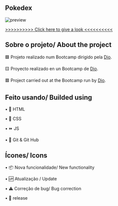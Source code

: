 ## Pokedex

![preview](/github/preview.gif)

[>>>>>>>>>> Click here to give a look <<<<<<<<<<](https://opsxandao.github.io/pokedex)

## Sobre o projeto/ About the project

🟩 Projeto realizado num Bootcamp dirigido pela [Dio](https://www.dio.me/).

🟨 Proyecto realizado en un Bootcamp de [Dio](https://www.dio.me/).

🟥 Project carried out at the Bootcamp run by [Dio](https://www.dio.me/).


## Feito usando/ Builded using

•	📄 HTML

•	🎨 CSS

•   ⏩ JS

•	🧶 Git & Git Hub

## Ícones/ Icons

•	📦 Nova funcionalidade/ New functionality

•	🆙 Atualização / Update

•	⚠️ Correção de bug/ Bug correction

•	🏁 release